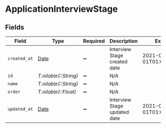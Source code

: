 # ApplicationInterviewStage


## Fields

| Field                                                                | Type                                                                 | Required                                                             | Description                                                          | Example                                                              |
| -------------------------------------------------------------------- | -------------------------------------------------------------------- | -------------------------------------------------------------------- | -------------------------------------------------------------------- | -------------------------------------------------------------------- |
| `created_at`                                                         | [Date](https://ruby-doc.org/stdlib-2.6.1/libdoc/date/rdoc/Date.html) | :heavy_minus_sign:                                                   | Interview Stage created date                                         | 2021-01-01T01:01:01.000Z                                             |
| `id`                                                                 | *T.nilable(::String)*                                                | :heavy_minus_sign:                                                   | N/A                                                                  |                                                                      |
| `name`                                                               | *T.nilable(::String)*                                                | :heavy_minus_sign:                                                   | N/A                                                                  |                                                                      |
| `order`                                                              | *T.nilable(::Float)*                                                 | :heavy_minus_sign:                                                   | N/A                                                                  |                                                                      |
| `updated_at`                                                         | [Date](https://ruby-doc.org/stdlib-2.6.1/libdoc/date/rdoc/Date.html) | :heavy_minus_sign:                                                   | Interview Stage updated date                                         | 2021-01-01T01:01:01.000Z                                             |